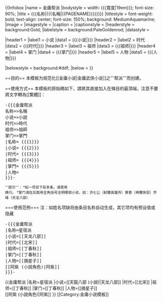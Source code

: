 {{Infobox
|name         = 金庸帮派
|bodystyle    = width: {{{寬度|19em}}}; font-size: 90%;
|title        = {{{名称|{{{名稱|{{PAGENAME}}}}}}}}
|titlestyle   = font-weight: bold; text-align: center; font-size: 150%; background: MediumAquamarine;
|image        = 
|imagestyle   = 
|caption      = 
|captionstyle = 
|headerstyle  = background:Gold;
|labelstyle   = background:PaleGoldenrod;
|datastyle    = 

|header1 = 
|label1  = 小说
|data1   = {{{小说|}}}
|header2 = 
|label2  = 时代
|data2   = {{{时代|}}}
|header3 =
|label3  = 祖师
|data3   = {{{祖师|}}}
|header4 = 
|label4  = 掌门
|data4   = {{{掌门|}}}
|header5 =
|label5  = 人物
|data5   = {{{人物|}}}

|belowstyle = background:#ddf;
|below = 
}}<noinclude>

==目的==
本模板为规范化[[金庸小说|金庸武侠小说]]之'''帮派'''而创建。

==使用方式==
本模板的原始碼如下，請將其直接加入在條目的最頂端，注意不要將文字轉為[[繁體]]：
<pre>-{{{金庸帮派
名称=>名稱
小说=>小說
时代=>時代
祖师=>祖師
掌门=>掌門
|名称= {{{1}}}
|小说= {{{2}}}
|时代= {{{3}}}
|祖师= {{{4}}}
|掌門= {{{5}}}
|人物=
}}}-</pre>

<div style="font-size:smaller;">
'''提示'''：
*如一项目下有多条，请使用<nowiki><br /></nowiki>换行。
*掌门请在后面用全角括号注明哪部小说，如：洪七公（射雕英雄传）黄蓉（神雕侠侣）乔峰（天龙八部）

</div>

===使用范例===
注：如姓名项缺将由条目名称自动生成，其它项均有预设值或隐藏
<pre>-{{{金庸帮派
|名称=星宿派
|小说=[[天龙八部]]
|时代=[[北宋]]
|祖师=[[丁春秋]]
|掌门=[[丁春秋]]
|人物=[[摘星子]]<br />[[阿紫 (小說角色)|阿紫]]
}}}-</pre>
{{金庸帮派
|名称=星宿派
|小说=[[天龍八部 (小說)|天龙八部]]
|时代=[[北宋]]
|祖师=[[丁春秋]]
|掌门=[[丁春秋]]
|人物=[[摘星子]]<br />[[阿紫 (小說角色)|阿紫]]
}}
[[Category:金庸小说模板]]
</noinclude>